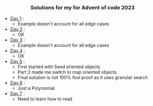 <h3 align="center">Solutions for my for Advent of code 2023</h3>

- [Day 1](https://github.com/ctessierpiart/AdventOfCode-2023/blob/main/Day01/Solve.py) : 
    - Example doesn't account for all edge cases
- [Day 2](https://github.com/ctessierpiart/AdventOfCode-2023/blob/main/Day02/Solve.py) :
    - OK
- [Day 3](https://github.com/ctessierpiart/AdventOfCode-2023/blob/main/Day03/Solve.py) :
    - Example doesn't account for all edge cases
- [Day 4](https://github.com/ctessierpiart/AdventOfCode-2023/blob/main/Day04/Solve.py) :
    - OK
- [Day 5](https://github.com/ctessierpiart/AdventOfCode-2023/blob/main/Day05/Solve.py) :
    - First started with Seed oriented objects
    - Part 2 made me switch to map oriented objects
    - Final solution is not 100% fool proof as it uses granular search
- [Day 6](https://github.com/ctessierpiart/AdventOfCode-2023/blob/main/Day06/Solve.py) :
    - Just a Polynomial
- [Day 7](https://github.com/ctessierpiart/AdventOfCode-2023/blob/main/Day07/Solve.py) :
    - Need to learn how to read